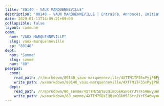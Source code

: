 ```yaml
---
title: "80140 - VAUX MARQUENNEVILLE"
description: "80140 - VAUX MARQUENNEVILLE | Entraide, Annonces, Initiatives"
date: 2020-01-11T14:09:21+09:00
collapsible: false
layout: commune
comm:
  nom: "VAUX MARQUENNEVILLE"
  slug: vaux-marquenneville
  cp: "80140"
dept:
  nom: "Somme"
  slug: somme
  num: "80"
peerpad:
  comm:
    read_path: /r/markdown/80140_vaux-marquenneville/4XTTM1TF35xPyjP6FpJ4W5VfumZ67NCpStrBCdrhw8xfxtXFC
    write_path: /w/markdown/80140_vaux-marquenneville/4XTTM1TF35xPyjP6FpJ4W5VfumZ67NCpStrBCdrhw8xfxtXFC-K3TgUHaB4SVJf1wgJhv3QPmgWKYkA2WTGYAfD7YheFeNfJmxLABAc2FGL4Hz4kjakEkKKUEpZHvuMazKbLH2aeZwWdEMbYcmFM6ykZCMcz1g8qRNGUvphvswpgzXKXynHCGitoCz
  dept:
    read_path: /r/markdown/80_somme/4XTTM75DYEQQimQGkH5F6rrJYrFSA6wyuekdgioEx7v45YjSw
    write_path: /w/markdown/80_somme/4XTTM75DYEQQimQGkH5F6rrJYrFSA6wyuekdgioEx7v45YjSw-K3TgTuB1DbUNHuFo9Fhh6JTUriPx8E5izGkmw9RSNTjUtMFPoZhqqp87szE8th3EytWSHGdhUuQUPjam8aJZh1SdH8pL3ibgUbMdNhU17kjAmSa49LMB2GjXvVwDVurE8mgce3XM
---
```


